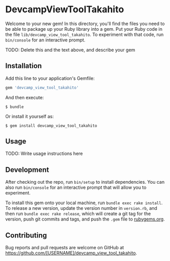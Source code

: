 # DevcampViewToolTakahito

Welcome to your new gem! In this directory, you'll find the files you need to be able to package up your Ruby library into a gem. Put your Ruby code in the file `lib/devcamp_view_tool_takahito`. To experiment with that code, run `bin/console` for an interactive prompt.

TODO: Delete this and the text above, and describe your gem

## Installation

Add this line to your application's Gemfile:

```ruby
gem 'devcamp_view_tool_takahito'
```

And then execute:

    $ bundle

Or install it yourself as:

    $ gem install devcamp_view_tool_takahito

## Usage

TODO: Write usage instructions here

## Development

After checking out the repo, run `bin/setup` to install dependencies. You can also run `bin/console` for an interactive prompt that will allow you to experiment.

To install this gem onto your local machine, run `bundle exec rake install`. To release a new version, update the version number in `version.rb`, and then run `bundle exec rake release`, which will create a git tag for the version, push git commits and tags, and push the `.gem` file to [rubygems.org](https://rubygems.org).

## Contributing

Bug reports and pull requests are welcome on GitHub at https://github.com/[USERNAME]/devcamp_view_tool_takahito.
